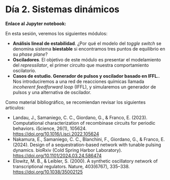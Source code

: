 # Día 2. Sistemas dinámicos

**Enlace al Jupyter notebook:** 

En esta sesión, veremos los siguientes módulos:
* **Análisis lineal de estabilidad**. ¿Por qué el modelo del *toggle switch* se denomina sistema **biestable** si encontramos tres puntos de equilibrio en su *phase plane*?
* **Osciladores**. El objetivo de este módulo es presentar el modelamiento del *repressilator*, el primer circuito que muestra comportamiento oscilatorio.
* **Casos de estudio. Generador de pulsos y oscilador basado en IFFL.**. Nos introduciremos a una red de reacciones químicas llamada *incoherent feedforward loop* (IFFL), y simularemos un generador de pulsos y una alternativa de oscilador.

Como material bibliográfico, se recomiendan revisar los siguientes artículos:
* Landau, J., Samaniego, C. C., Giordano, G., & Franco, E. (2023). Computational characterization of recombinase circuits for periodic behaviors. iScience, 26(1), 105624. https://doi.org/10.1016/j.isci.2022.105624
* Nakamura, E., Samaniego, C. C., Blanchini, F., Giordano, G., & Franco, E. (2024). Design of a sequestration-based network with tunable pulsing dynamics. bioRxiv (Cold Spring Harbor Laboratory). https://doi.org/10.1101/2024.03.24.586474
* Elowitz, M. B., & Leibler, S. (2000). A synthetic oscillatory network of transcriptional regulators. Nature, 403(6767), 335–338. https://doi.org/10.1038/35002125


